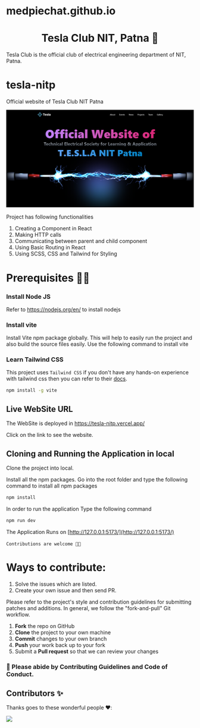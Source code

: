 # medpiechat.github.io

<h1 align='center'> Tesla Club NIT, Patna 🤖 </h1>
Tesla Club is the official club of electrical engineering department of NIT, Patna.


# tesla-nitp
Official website of Tesla Club NIT Patna

![plot](teslaclublive.png )

Project has following functionalities

1. Creating a Component in React
2. Making HTTP calls
3. Communicating between parent and child component
4. Using Basic Routing in React
5. Using SCSS, CSS and Tailwind for Styling


# Prerequisites 👨‍💻

### Install Node JS
Refer to https://nodejs.org/en/ to install nodejs

### Install vite
Install Vite npm package globally. This will help to easily run the project and also build the source files easily. Use the following command to install vite

### Learn Tailwind CSS
This project uses `Tailwind CSS` if you don't have any hands-on experience with tailwind css then you can refer to their [docs](https://tailwindcss.com/).

```bash
npm install -g vite
```
## Live WebSite URL

The WebSite is deployed in https://tesla-nitp.vercel.app/

Click on the link to see the website.

## Cloning and Running the Application in local

Clone the project into local.

Install all the npm packages. Go into the root folder and type the following command to install all npm packages

```bash
npm install
```

In order to run the application Type the following command


```bash
npm run dev
```

The Application Runs on [http://127.0.0.1:5173/](http://127.0.0.1:5173/)



`Contributions are welcome 🎉🎉`

# Ways to contribute:
1. Solve the issues which are listed.
2. Create your own issue and then send PR.

Please refer to the project's style and contribution guidelines for submitting patches and additions. In general, we follow the "fork-and-pull" Git workflow.

 1. **Fork** the repo on GitHub
 2. **Clone** the project to your own machine
 3. **Commit** changes to your own branch
 4. **Push** your work back up to your fork
 5. Submit a **Pull request** so that we can review your changes



### 🚀 Please abide by  **Contributing Guidelines** and **Code of Conduct**.


## Contributors ✨

Thanks goes to these wonderful people ❤️:

<!-- ALL-CONTRIBUTORS-LIST:START - Do not remove or modify this section -->
<!-- prettier-ignore-start -->
<!-- markdownlint-disable -->
<a href = "https://github.com/SudhansuuRanjan/tesla-nitp-web/graphs/contributors">
  <img src = "https://contrib.rocks/image?repo=SudhansuuRanjan/tesla-nitp-web"/>
</a>

<!-- markdownlint-restore -->
<!-- prettier-ignore-end -->

<!-- ALL-CONTRIBUTORS-LIST:END -->